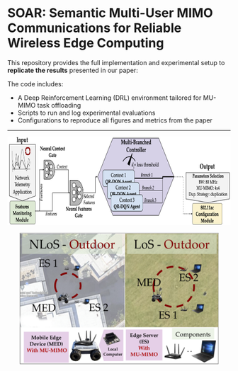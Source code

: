 # SOAR: Semantic Multi-User MIMO Communications for Reliable Wireless Edge Computing 

This repository provides the full implementation and experimental setup to **replicate the results** presented in our paper:

The code includes:
- A Deep Reinforcement Learning (DRL) environment tailored for MU-MIMO task offloading
- Scripts to run and log experimental evaluations
- Configurations to reproduce all figures and metrics from the paper

---

<p align="center">
<img src="Images/SOAR_pipeline_v2.png"
     alt="Markdown Monster icon" width="750" height="200"
     style="float: center;" />
</p>

<p align="center">
<img src="Images/SOAR-Setting.png"
     alt="Markdown Monster icon" width="450" height="300"
     style="float: center;" />
</p>
